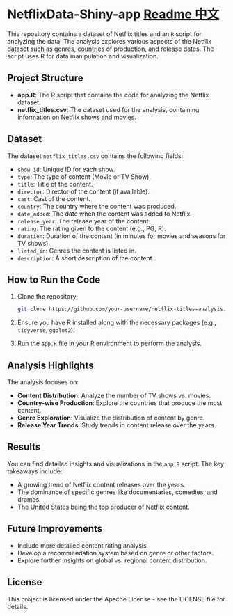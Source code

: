 # NetflixData-Shiny-app  [**Readme 中文**](./ReadMe-Zh.md)

This repository contains a dataset of Netflix titles and an `R` script for analyzing the data. The analysis explores various aspects of the Netflix dataset such as genres, countries of production, and release dates. The script uses R for data manipulation and visualization.

## Project Structure

- **app.R**: The R script that contains the code for analyzing the Netflix dataset.
- **netflix_titles.csv**: The dataset used for the analysis, containing information on Netflix shows and movies.

## Dataset

The dataset `netflix_titles.csv` contains the following fields:
- `show_id`: Unique ID for each show.
- `type`: The type of content (Movie or TV Show).
- `title`: Title of the content.
- `director`: Director of the content (if available).
- `cast`: Cast of the content.
- `country`: The country where the content was produced.
- `date_added`: The date when the content was added to Netflix.
- `release_year`: The release year of the content.
- `rating`: The rating given to the content (e.g., PG, R).
- `duration`: Duration of the content (in minutes for movies and seasons for TV shows).
- `listed_in`: Genres the content is listed in.
- `description`: A short description of the content.

## How to Run the Code

1. Clone the repository:
    ```bash
    git clone https://github.com/your-username/netflix-titles-analysis.git
    ```

2. Ensure you have R installed along with the necessary packages (e.g., `tidyverse`, `ggplot2`).

3. Run the `app.R` file in your R environment to perform the analysis.

## Analysis Highlights

The analysis focuses on:
- **Content Distribution**: Analyze the number of TV shows vs. movies.
- **Country-wise Production**: Explore the countries that produce the most content.
- **Genre Exploration**: Visualize the distribution of content by genre.
- **Release Year Trends**: Study trends in content release over the years.

## Results

You can find detailed insights and visualizations in the `app.R` script. The key takeaways include:
- A growing trend of Netflix content releases over the years.
- The dominance of specific genres like documentaries, comedies, and dramas.
- The United States being the top producer of Netflix content.

## Future Improvements

- Include more detailed content rating analysis.
- Develop a recommendation system based on genre or other factors.
- Explore further insights on global vs. regional content distribution.

## License

This project is licensed under the Apache License - see the LICENSE file for details.
